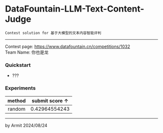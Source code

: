 # DataFountain-LLM-Text-Content-Judge

    Contest solution for 基于大模型的文本内容智能评判

----

Contest page: https://www.datafountain.cn/competitions/1032  
Team Name: 你也是龙  


### Quickstart

- ???


### Experiments

| method | submit score ↑ |
| :-: | :-: |
| random | 0.42964554243 |

----
by Armit
2024/08/24 
